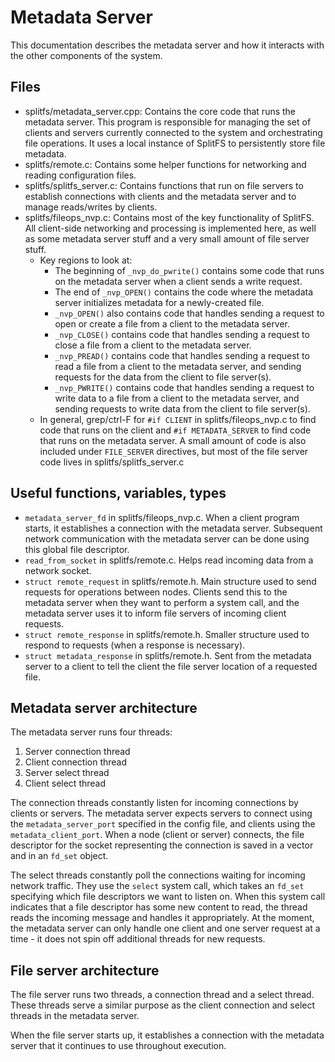 # Metadata Server

This documentation describes the metadata server and how it interacts with the other components of the system.

## Files
- splitfs/metadata_server.cpp: Contains the core code that runs the metadata server. This program is responsible for managing the set of clients and servers currently connected to the system and orchestrating file operations. It uses a local instance of SplitFS to persistently store file metadata.
- splitfs/remote.c: Contains some helper functions for networking and reading configuration files.
- splitfs/splitfs_server.c: Contains functions that run on file servers to establish connections with clients and the metadata server and to manage reads/writes by clients.
- splitfs/fileops_nvp.c: Contains most of the key functionality of SplitFS. All client-side networking and processing is implemented here, as well as some metadata server stuff and a very small amount of file server stuff.
    - Key regions to look at: 
        - The beginning of `_nvp_do_pwrite()` contains some code that runs on the metadata server when a client sends a write request. 
        - The end of `_nvp_OPEN()` contains the code where the metadata server initializes metadata for a newly-created file.
        - `_nvp_OPEN()` also contains code that handles sending a request to open or create a file from a client to the metadata server.
        - `_nvp_CLOSE()` contains code that handles sending a request to close a file from a client to the metadata server.
        - `_nvp_PREAD()` contains code that handles sending a request to read a file from a client to the metadata server, and sending requests for the data from the client to file server(s).
        - `_nvp_PWRITE()` contains code that handles sending a request to write data to a file from a client to the metadata server, and sending requests to write data from the client to file server(s).
    - In general, grep/ctrl-F for `#if CLIENT` in splitfs/fileops_nvp.c to find code that runs on the client and `#if METADATA_SERVER` to find code that runs on the metadata server. A small amount of code is also included under `FILE_SERVER` directives, but most of the file server code lives in splitfs/splitfs_server.c

## Useful functions, variables, types
- `metadata_server_fd` in splitfs/fileops_nvp.c. When a client program starts, it establishes a connection with the metadata server. Subsequent network communication with the metadata server can be done using this global file descriptor.
- `read_from_socket` in splitfs/remote.c. Helps read incoming data from a network socket.
- `struct remote_request` in splitfs/remote.h. Main structure used to send requests for operations between nodes. Clients send this to the metadata server when they want to perform a system call, and the metadata server uses it to inform file servers of incoming client requests.
- `struct remote_response` in splitfs/remote.h. Smaller structure used to respond to requests (when a response is necessary).
- `struct metadata_response` in splitfs/remote.h. Sent from the metadata server to a client to tell the client the file server location of a requested file.

## Metadata server architecture
The metadata server runs four threads:

1. Server connection thread
2. Client connection thread
3. Server select thread
4. Client select thread

The connection threads constantly listen for incoming connections by clients or servers. The metadata server expects servers to connect using the `metadata_server_port` specified in the config file, and clients using the `metadata_client_port`. When a node (client or server) connects, the file descriptor for the socket representing the connection is saved in a vector and in an `fd_set` object. 

The select threads constantly poll the connections waiting for incoming network traffic. They use the `select` system call, which takes an `fd_set` specifying which file descriptors we want to listen on. When this system call indicates that a file descriptor has some new content to read, the thread reads the incoming message and handles it appropriately. At the moment, the metadata server can only handle one client and one server request at a time - it does not spin off additional threads for new requests.

## File server architecture
The file server runs two threads, a connection thread and a select thread. These threads serve a similar purpose as the client connection and select threads in the metadata server. 

When the file server starts up, it establishes a connection with the metadata server that it continues to use throughout execution. 
